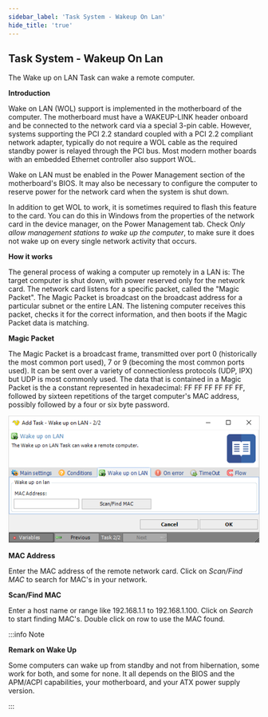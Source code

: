 ```yaml
---
sidebar_label: 'Task System - Wakeup On Lan'
hide_title: 'true'
---
```


## Task System - Wakeup On Lan

The Wake up on LAN Task can wake a remote computer.
 
**Introduction**

Wake on LAN (WOL) support is implemented in the motherboard of the computer. The motherboard must have a WAKEUP-LINK header onboard and be connected to the network card via a special 3-pin cable. However, systems supporting the PCI 2.2 standard coupled with a PCI 2.2 compliant network adapter, typically do not require a WOL cable as the required standby power is relayed through the PCI bus. Most modern mother boards with an embedded Ethernet controller also support WOL.
 
Wake on LAN must be enabled in the Power Management section of the motherboard's BIOS. It may also be necessary to configure the computer to reserve power for the network card when the system is shut down.
 
In addition to get WOL to work, it is sometimes required to flash this feature to the card. You can do this in Windows from the properties of the network card in the device manager, on the Power Management tab. Check O*nly allow management stations to wake up the computer*, to make sure it does not wake up on every single network activity that occurs.
 
**How it works**

The general process of waking a computer up remotely in a LAN is: The target computer is shut down, with power reserved only for the network card. The network card listens for a specific packet, called the "Magic Packet". The Magic Packet is broadcast on the broadcast address for a particular subnet or the entire LAN. The listening computer receives this packet, checks it for the correct information, and then boots if the Magic Packet data is matching.
 
**Magic Packet**

The Magic Packet is a broadcast frame, transmitted over port 0 (historically the most common port used), 7 or 9 (becoming the most common ports used). It can be sent over a variety of connectionless protocols (UDP, IPX) but UDP is most commonly used. The data that is contained in a Magic Packet is the a constant represented in hexadecimal: FF FF FF FF FF FF, followed by sixteen repetitions of the target computer's MAC address, possibly followed by a four or six byte password.

![](../../../static/img/tasksystemwakeuponlan.png)

**MAC Address**

Enter the MAC address of the remote network card. Click on *Scan/Find MAC* to search for MAC's in your network.
 
**Scan/Find MAC**

Enter a host name or range like 192.168.1.1 to 192.168.1.100. Click on *Search* to start finding MAC's. Double click on row to use the MAC found.
 
:::info Note

**Remark on Wake Up**

Some computers can wake up from standby and not from hibernation, some work for both, and some for none. It all depends on the BIOS and the APM/ACPI capabilities, your motherboard, and your ATX power supply version.

:::